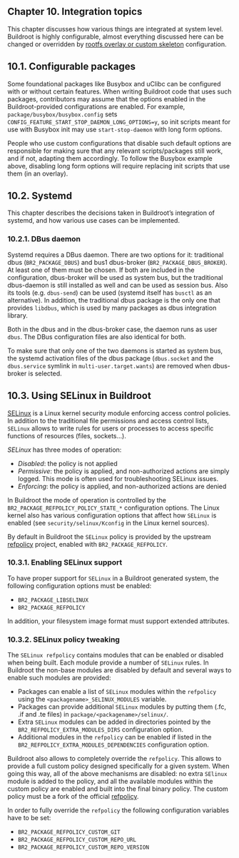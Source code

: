## Chapter 10. Integration topics

This chapter discusses how various things are integrated at system level. Buildroot is highly configurable, almost everything discussed here can be changed or overridden by [rootfs overlay or custom skeleton](https://buildroot.org/downloads/manual/manual.html#rootfs-custom) configuration.

## 10.1. Configurable packages

Some foundational packages like Busybox and uClibc can be configured with or without certain features. When writing Buildroot code that uses such packages, contributors may assume that the options enabled in the Buildroot-provided configurations are enabled. For example, `package/busybox/busybox.config` sets `CONFIG_FEATURE_START_STOP_DAEMON_LONG_OPTIONS=y`, so init scripts meant for use with Busybox init may use `start-stop-daemon` with long form options.

People who use custom configurations that disable such default options are responsible for making sure that any relevant scripts/packages still work, and if not, adapting them accordingly. To follow the Busybox example above, disabling long form options will require replacing init scripts that use them (in an overlay).

## 10.2. Systemd

This chapter describes the decisions taken in Buildroot’s integration of systemd, and how various use cases can be implemented.

### 10.2.1. DBus daemon

Systemd requires a DBus daemon. There are two options for it: traditional dbus (`BR2_PACKAGE_DBUS`) and bus1 dbus-broker (`BR2_PACKAGE_DBUS_BROKER`). At least one of them must be chosen. If both are included in the configuration, dbus-broker will be used as system bus, but the traditional dbus-daemon is still installed as well and can be used as session bus. Also its tools (e.g. `dbus-send`) can be used (systemd itself has `busctl` as an alternative). In addition, the traditional dbus package is the only one that provides `libdbus`, which is used by many packages as dbus integration library.

Both in the dbus and in the dbus-broker case, the daemon runs as user `dbus`. The DBus configuration files are also identical for both.

To make sure that only one of the two daemons is started as system bus, the systemd activation files of the dbus package (`dbus.socket` and the `dbus.service` symlink in `multi-user.target.wants`) are removed when dbus-broker is selected.

## 10.3. Using SELinux in Buildroot

[SELinux](https://selinuxproject.org/) is a Linux kernel security module enforcing access control policies. In addition to the traditional file permissions and access control lists, `SELinux` allows to write rules for users or processes to access specific functions of resources (files, sockets…).

*SELinux* has three modes of operation:

- *Disabled*: the policy is not applied
- *Permissive*: the policy is applied, and non-authorized actions are simply logged. This mode is often used for troubleshooting SELinux issues.
- *Enforcing*: the policy is applied, and non-authorized actions are denied

In Buildroot the mode of operation is controlled by the `BR2_PACKAGE_REFPOLICY_POLICY_STATE_*` configuration options. The Linux kernel also has various configuration options that affect how `SELinux` is enabled (see `security/selinux/Kconfig` in the Linux kernel sources).

By default in Buildroot the `SELinux` policy is provided by the upstream [refpolicy](https://github.com/SELinuxProject/refpolicy) project, enabled with `BR2_PACKAGE_REFPOLICY`.

### 10.3.1. Enabling SELinux support

To have proper support for `SELinux` in a Buildroot generated system, the following configuration options must be enabled:

- `BR2_PACKAGE_LIBSELINUX`
- `BR2_PACKAGE_REFPOLICY`

In addition, your filesystem image format must support extended attributes.

### 10.3.2. SELinux policy tweaking

The `SELinux refpolicy` contains modules that can be enabled or disabled when being built. Each module provide a number of `SELinux` rules. In Buildroot the non-base modules are disabled by default and several ways to enable such modules are provided:

- Packages can enable a list of `SELinux` modules within the `refpolicy` using the `<packagename>_SELINUX_MODULES` variable.
- Packages can provide additional `SELinux` modules by putting them (.fc, .if and .te files) in `package/<packagename>/selinux/`.
- Extra `SELinux` modules can be added in directories pointed by the `BR2_REFPOLICY_EXTRA_MODULES_DIRS` configuration option.
- Additional modules in the `refpolicy` can be enabled if listed in the `BR2_REFPOLICY_EXTRA_MODULES_DEPENDENCIES` configuration option.

Buildroot also allows to completely override the `refpolicy`. This allows to provide a full custom policy designed specifically for a given system. When going this way, all of the above mechanisms are disabled: no extra `SElinux` module is added to the policy, and all the available modules within the custom policy are enabled and built into the final binary policy. The custom policy must be a fork of the official [refpolicy](https://github.com/SELinuxProject/refpolicy).

In order to fully override the `refpolicy` the following configuration variables have to be set:

- `BR2_PACKAGE_REFPOLICY_CUSTOM_GIT`
- `BR2_PACKAGE_REFPOLICY_CUSTOM_REPO_URL`
- `BR2_PACKAGE_REFPOLICY_CUSTOM_REPO_VERSION`

